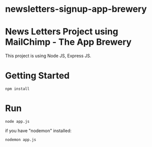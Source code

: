 # newsletters-signup-app-brewery
# News Letters Project using MailChimp - The App Brewery

This project is using Node JS, Express JS.

<h1>Getting Started</h1>

```
npm install
```

<h1>Run</h1>

```
node app.js
```
if you have "nodemon" installed:

```
nodemon app.js
```
